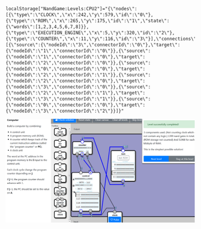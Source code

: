     localStorage["NandGame:Levels:CPU2"]="{\"nodes\":[{\"type\":\"CLOCK\",\"x\":242,\"y\":579,\"id\":\"0\"},{\"type\":\"ROM\",\"x\":265,\"y\":175,\"id\":\"1\",\"state\":{\"words\":[1,2,3,4,5,6,7,8]}},{\"type\":\"EXECUTION_ENGINE\",\"x\":5,\"y\":320,\"id\":\"2\"},{\"type\":\"COUNTER\",\"x\":11,\"y\":116,\"id\":\"3\"}],\"connections\":[{\"source\":{\"nodeId\":\"3\",\"connectorId\":\"0\"},\"target\":{\"nodeId\":\"1\",\"connectorId\":\"0\"}},{\"source\":{\"nodeId\":\"1\",\"connectorId\":\"0\"},\"target\":{\"nodeId\":\"2\",\"connectorId\":\"0\"}},{\"source\":{\"nodeId\":\"0\",\"connectorId\":\"0\"},\"target\":{\"nodeId\":\"2\",\"connectorId\":\"1\"}},{\"source\":{\"nodeId\":\"2\",\"connectorId\":\"0\"},\"target\":{\"nodeId\":\"3\",\"connectorId\":\"0\"}},{\"source\":{\"nodeId\":\"2\",\"connectorId\":\"1\"},\"target\":{\"nodeId\":\"3\",\"connectorId\":\"1\"}},{\"source\":{\"nodeId\":\"0\",\"connectorId\":\"0\"},\"target\":{\"nodeId\":\"3\",\"connectorId\":\"2\"}}]}"

![3/1399+51968](CPU2_GATE.png)